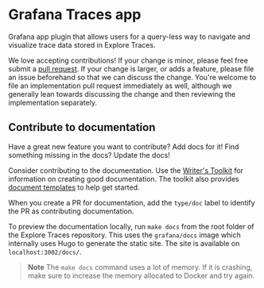 # Grafana Traces app

Grafana app plugin that allows users for a query-less way to navigate and visualize trace data stored in Explore Traces.

We love accepting contributions!
If your change is minor, please feel free submit
a [pull request](https://help.github.com/articles/about-pull-requests/).
If your change is larger, or adds a feature, please file an issue beforehand so
that we can discuss the change. You're welcome to file an implementation pull
request immediately as well, although we generally lean towards discussing the
change and then reviewing the implementation separately.

## Contribute to documentation

Have a great new feature you want to contribute? Add docs for it!
Find something missing in the docs? Update the docs!

Consider contributing to the documentation.
Use the [Writer's Toolkit](https://grafana.com/docs/writers-toolkit/writing-guide/contribute-documentation/) for information on creating good documentation.
The toolkit also provides [document templates](https://github.com/grafana/writers-toolkit/tree/main/docs/static/templates) to help get started.

When you create a PR for documentation, add the `type/doc` label to identify the PR as contributing documentation.

To preview the documentation locally, run `make docs` from the root folder of the Explore Traces repository. This uses
the `grafana/docs` image which internally uses Hugo to generate the static site. The site is available on `localhost:3002/docs/`.

> **Note** The `make docs` command uses a lot of memory. If it is crashing, make sure to increase the memory allocated to Docker
> and try again.
